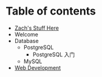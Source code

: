 # Table of contents

* [Zach's Stuff Here](README.md)
* Welcome
* Database
  * PostgreSQL
    * PostgreSQL 入门
  * MySQL
* [Web Development](web-development-1.md)


